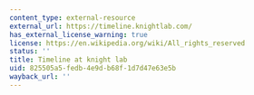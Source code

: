 ```yaml
---
content_type: external-resource
external_url: https://timeline.knightlab.com/
has_external_license_warning: true
license: https://en.wikipedia.org/wiki/All_rights_reserved
status: ''
title: Timeline at knight lab
uid: 825505a5-fedb-4e9d-b68f-1d7d47e63e5b
wayback_url: ''
---
```

